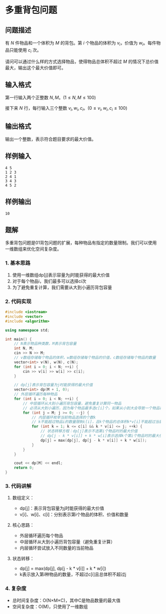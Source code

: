 # 多重背包问题

## 问题描述
有 $N$ 件物品和一个体积为 $M$ 的背包。第 $i$ 个物品的体积为 $v_i$，价值为 $w_i$。每件物品只能使用 $c_i$ 次。

请问可以通过什么样的方式选择物品，使得物品总体积不超过 $M$ 的情况下总价值最大，输出这个最大价值即可。

## 输入格式
第一行输入两个正整数 $N,M$。$(1≤N,M≤100)$

接下来 $N$ 行，每行输入三个整数 $v_i,w_i,c_i$。$(0≤v_i,w_i,c_i≤100)$

## 输出格式
输出一个整数，表示符合题目要求的最大价值。

## 样例输入
```
4 5
1 2 3
2 4 1
3 4 3
4 5 2
```

## 样例输出
```
10
```

## 题解
多重背包问题是01背包问题的扩展，每种物品有指定的数量限制。我们可以使用一维数组来优化空间复杂度。

### 1. 基本思路
1. 使用一维数组dp[j]表示容量为j时能获得的最大价值
2. 对于每个物品i，我们最多可以选择ci次
3. 为了避免重复计算，我们需要从大到小遍历背包容量

### 2. 代码实现
```cpp
#include <iostream>
#include <vector>
#include <algorithm>

using namespace std;

int main() {
    // N表示物品种类数，M表示背包容量
    int N, M;
    cin >> N >> M;
    // v数组存储每个物品的体积，w数组存储每个物品的价值，c数组存储每个物品的数量
    vector<int> v(N), w(N), c(N);
    for (int i = 0; i < N; ++i) {
        cin >> v[i] >> w[i] >> c[i];
    }

    // dp[j]表示背包容量为j时能获得的最大价值
    vector<int> dp(M + 1, 0);
    // 外层循环遍历每种物品
    for (int i = 0; i < N; ++i) {
        // 中层循环从大到小遍历背包容量，避免重复计算同一物品
        // 必须从大到小遍历，因为每个物品最多选c[i]个，如果从小到大会导致一个物品被重复选择超过限制次数
        for (int j = M; j >= 0; --j) {
            // 内层循环枚举当前物品选择的个数k
            // k不能超过物品i的数量限制c[i]，且k个物品的总体积k*v[i]不能超过当前背包容量j
            for (int k = 1; k <= c[i] && k * v[i] <= j; ++k) {
                // 状态转移方程：dp[j]表示不选第i个物品时的最大价值
                // dp[j - k * v[i]] + k * w[i]表示选择k个第i个物品时的最大价值
                dp[j] = max(dp[j], dp[j - k * v[i]] + k * w[i]);
            }
        }
    }

    cout << dp[M] << endl;
    return 0;
}
```

### 3. 代码讲解
1. 数组定义：
   - dp[j]：表示背包容量为j时能获得的最大价值
   - v[i]、w[i]、c[i]：分别表示第i个物品的体积、价值和数量

2. 核心思路：
   - 外层循环遍历每个物品
   - 中层循环从大到小遍历背包容量（避免重复计算）
   - 内层循环尝试放入不同数量的当前物品

3. 状态转移：
   - dp[j] = max(dp[j], dp[j - k * v[i]] + k * w[i])
   - k表示放入第i种物品的数量，不超过c[i]且总体积不超过j

### 4. 复杂度
- 总时间复杂度：O(N×M×C)，其中C是物品数量的最大值
- 空间复杂度：O(M)，只使用了一维数组